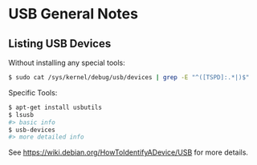 # USB General Notes

## Listing USB Devices

Without installing any special tools:

```sh
$ sudo cat /sys/kernel/debug/usb/devices | grep -E "^([TSPD]:.*|)$"
```

Specific Tools:

```sh
$ apt-get install usbutils
$ lsusb
#> basic info
$ usb-devices
#> more detailed info
```

See <https://wiki.debian.org/HowToIdentifyADevice/USB> for more details.

